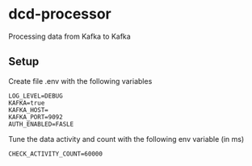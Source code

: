 # dcd-processor

Processing data from Kafka to Kafka


## Setup

Create file .env with the following variables

```text
LOG_LEVEL=DEBUG
KAFKA=true
KAFKA_HOST=
KAFKA_PORT=9092
AUTH_ENABLED=FASLE
```

Tune the data activity and count with the following env variable (in ms)

```text
CHECK_ACTIVITY_COUNT=60000
```